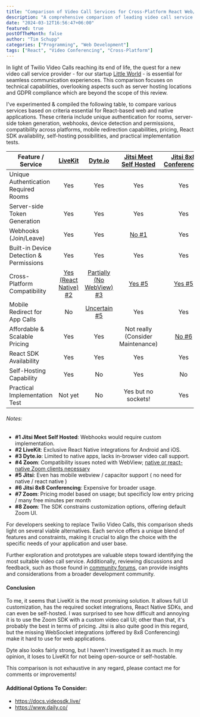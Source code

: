 ```yaml
---
title: "Comparison of Video Call Services for Cross-Platform React Web/Native Apps"
description: "A comprehensive comparison of leading video call service providers focusing on cross-platform compatibility for React-based web and native applications."
date: "2024-03-12T16:56:47+06:00"
featured: true
postOfTheMonth: false
author: "Tim Schupp"
categories: ["Programming", "Web Development"]
tags: ["React", "Video Conferencing", "Cross-Platform"]
---
```



In light of Twilio Video Calls reaching its end of life, the quest for a new video call service provider - for our startup [Little World](https://little-world.com) - is essential for seamless communication experiences. This comparison focuses on technical capabilities, overlooking aspects such as server hosting locations and GDPR compliance which are beyond the scope of this review.

I've experimented & compiled the following table, to compare various services based on criteria essential for React-based web and native applications. These criteria include unique authentication for rooms, server-side token generation, webhooks, device detection and permissions, compatibility across platforms, mobile redirection capabilities, pricing, React SDK availability, self-hosting possibilities, and practical implementation tests.

| Feature / Service | [LiveKit](https://docs.livekit.io/realtime/) | [Dyte.io](https://dyte.io/) | [Jitsi Meet Self Hosted](https://jitsi.org/) | [Jitsi 8x8 Conferencing](https://8x8.vc/) | [Zoom](https://zoom.us/) |
|-------------------|:--------------------------------------------:|:-------------------------:|:-------------------------------------------:|:-----------------------------------------:|:-----------------------:|
| Unique Authentication Required Rooms | Yes | Yes | Yes | Yes | Yes |
| Server-side Token Generation | Yes | Yes | Yes | Yes | Yes |
| Webhooks (Join/Leave) | Yes | Yes | [No #1](#1) | Yes | Yes |
| Built-in Device Detection & Permissions | Yes | Yes | Yes | Yes | Yes |
| Cross-Platform Compatibility | [Yes (React Native) #2](#2) | [Partially (No WebView) #3](#3) | [Yes #5](#5) | [Yes #5](#5) | [Partially #5](#4) |
| Mobile Redirect for App Calls | No | [Uncertain #5](#5) | Yes | Yes | Yes |
| Affordable & Scalable Pricing | Yes | Yes | Not really (Consider Maintenance) | [No #6](#6) | [Yes #7](#7) |
| React SDK Availability | Yes | Yes | Yes | Yes | [No #8](#8) |
| Self-Hosting Capability | Yes | No | Yes | No | No |
| Practical Implementation Test | Not yet | No | Yes but no sockets! | Yes | Yes |

###### Notes:

- <a id="1"></a>**#1 Jitsi Meet Self Hosted**: Webhooks would require custom implementation.
- <a id="2"></a>**#2 LiveKit**: Exclusive React Native integrations for Android and iOS.
- <a id="3"></a>**#3 Dyte.io**: Limited to native apps, lacks in-browser video call support.
- <a id="4"></a>**#4 Zoom**: Compatibility issues noted with WebView; [native or react-native Zoom clients necessary](https://developers.zoom.us/docs/video-sdk/react-native/)
- <a id="5"></a>**#5 Jitsi**: Even has mobile webview / capacitor support ( no need for native / react native )
- <a id="6"></a>**#6 Jitsi 8x8 Conferencing**: Expensive for broader usage.
- <a id="7"></a>**#7 Zoom**: Pricing model based on usage; but specificly low entry pricing / many free minutes per month
- <a id="8"></a>**#8 Zoom**: The SDK constrains customization options, offering default Zoom UI.

For developers seeking to replace Twilio Video Calls, this comparison sheds light on several viable alternatives. Each service offers a unique blend of features and constraints, making it crucial to align the choice with the specific needs of your application and user base. 

Further exploration and prototypes are valuable steps toward identifying the most suitable video call service. Additionally, reviewing discussions and feedback, such as those found in [community forums](https://www.reddit.com/r/node/comments/18bain4/list_of_top_twilio_video_alternatives/), can provide insights and considerations from a broader development community.

#### Conclusion

To me, it seems that LiveKit is the most promising solution. It allows full UI customization, has the required socket integrations, React Native SDKs, and can even be self-hosted. I was surprised to see how difficult and annoying it is to use the Zoom SDK with a custom video call UI; other than that, it's probably the best in terms of pricing. Jitsi is also quite good in this regard, but the missing WebSocket integrations (offered by 8x8 Conferencing) make it hard to use for web applications.

Dyte also looks fairly strong, but I haven't investigated it as much. In my opinion, it loses to LiveKit for not being open-source or self-hostable.

This comparison is not exhaustive in any regard, please contact me for comments or improvements!


#### Additional Options To Consider:

- https://docs.videosdk.live/
- https://www.daily.co/
